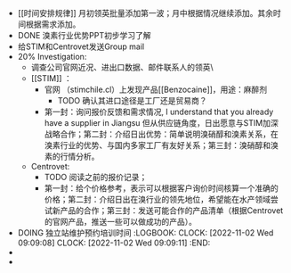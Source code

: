 - [[时间安排规律]] 月初领英批量添加第一波；月中根据情况继续添加。其余时间根据需求添加。
- DONE 溴素行业优势PPT初步学习了解
- 给STIM和Centrovet发送Group mail
- 20% Investigation:
	- 调查公司官网近况、进出口数据、邮件联系人的领英\
	- [[STIM]] ：
		- 官网 （stimchile.cl）上发现产品[[Benzocaine]]，用途：麻醉剂
			- TODO 确认其进口途径是工厂还是贸易商？
		- 第一封：询问报价反馈和需求情况, I understand that you already have a supplier in Jiangsu 但从供应链角度，日出愿意与STIM加深战略合作；第二封：介绍日出优势：简单说明溴硝醇和溴素关系，在溴素行业的优势、与国内多家工厂有友好关系；第三封：溴硝醇和溴素的行情分析。
	- Centrovet:
		- TODO 阅读之前的报价记录；
		- 第一封：给个价格参考，表示可以根据客户询价时间核算一个准确的价格；第二封：介绍日出在溴行业的领先地位，希望能在水产领域尝试新产品的合作；第三封：发送可能合作的产品清单（根据Centrovet的官网产品，推送一些可以做成功的产品）。
- DOING 独立站维护预约培训时间
  :LOGBOOK:
  CLOCK: [2022-11-02 Wed 09:09:08]
  CLOCK: [2022-11-02 Wed 09:09:11]
  :END:
-
-